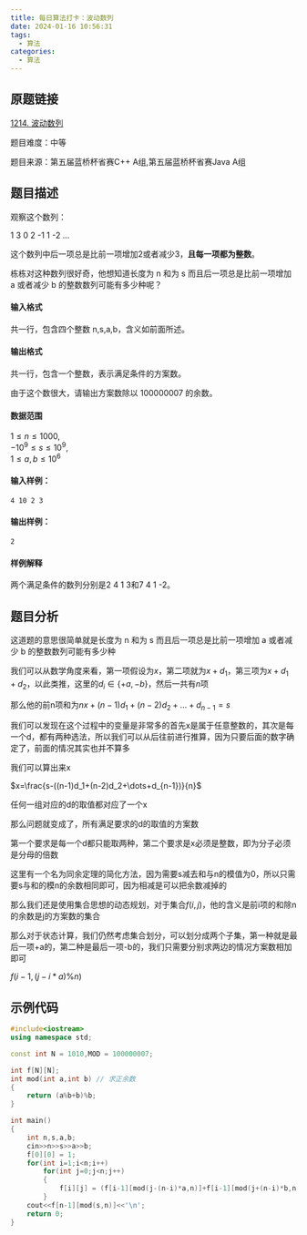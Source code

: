 ```yaml
---
title: 每日算法打卡：波动数列
date: 2024-01-16 10:56:31
tags:
  - 算法
categories:
  - 算法
---
```


## 原题链接

[1214. 波动数列](https://www.acwing.com/problem/content/1216/)

题目难度：中等

题目来源：第五届蓝桥杯省赛C++ A组,第五届蓝桥杯省赛Java A组

## 题目描述

观察这个数列：

1 3 0 2 -1 1 -2 …

这个数列中后一项总是比前一项增加2或者减少3，**且每一项都为整数**。

栋栋对这种数列很好奇，他想知道长度为 n 和为 s 而且后一项总是比前一项增加 a 或者减少 b 的整数数列可能有多少种呢？

#### 输入格式

共一行，包含四个整数 n,s,a,b，含义如前面所述。

#### 输出格式

共一行，包含一个整数，表示满足条件的方案数。

由于这个数很大，请输出方案数除以 100000007 的余数。

#### 数据范围

$1 \le n \le 1000$,  
$-10^9 \le s \le 10^9$,  
$1 \le a,b \le 10^6$

#### 输入样例：

```
4 10 2 3 
```

#### 输出样例：

```
2 
```

#### 样例解释

两个满足条件的数列分别是2 4 1 3和7 4 1 -2。

## 题目分析

这道题的意思很简单就是长度为 n 和为 s 而且后一项总是比前一项增加 a 或者减少 b 的整数数列可能有多少种

我们可以从数学角度来看，第一项假设为$x$，第二项就为$x+d_1$，第三项为$x+d_1+d_2$，以此类推，这里的$d_i\in\{+a,-b\}$，然后一共有$n$项

那么他的前n项和为$nx+(n-1)d_1+(n-2)d_2+\dots+d_{n-1}=s$

我们可以发现在这个过程中的变量是非常多的首先x是属于任意整数的，其次是每一个d，都有两种选法，所以我们可以从后往前进行推算，因为只要后面的数字确定了，前面的情况其实也并不算多

我们可以算出来x

$x=\frac{s-((n-1)d_1+(n-2)d_2+\dots+d_{n-1})}{n}$

任何一组对应的d的取值都对应了一个x

那么问题就变成了，所有满足要求的d的取值的方案数

第一个要求是每一个d都只能取两种，第二个要求是x必须是整数，即为分子必须是分母的倍数

这里有一个名为同余定理的简化方法，因为需要s减去和与n的模值为0，所以只需要s与和的模n的余数相同即可，因为相减是可以把余数减掉的

那么我们还是使用集合思想的动态规划，对于集合$f(i,j)$，他的含义是前i项的和除n的余数是j的方案数的集合

那么对于状态计算，我们仍然考虑集合划分，可以划分成两个子集，第一种就是最后一项+a的，第二种是最后一项-b的，我们只需要分别求两边的情况方案数相加即可

$f(i-1,(j-i*a)\%n)$

## 示例代码

```cpp
#include<iostream>
using namespace std;

const int N = 1010,MOD = 100000007;

int f[N][N];
int mod(int a,int b) // 求正余数
{
    return (a%b+b)%b;
}

int main()
{
    int n,s,a,b;
    cin>>n>>s>>a>>b;
    f[0][0] = 1;
    for(int i=1;i<n;i++)
        for(int j=0;j<n;j++)
        {
            f[i][j] = (f[i-1][mod(j-(n-i)*a,n)]+f[i-1][mod(j+(n-i)*b,n)])%MOD;
        }
    cout<<f[n-1][mod(s,n)]<<'\n';
    return 0;
}
```

